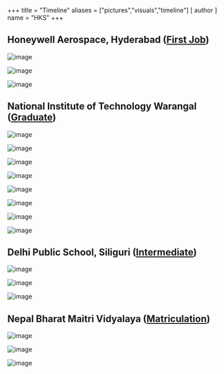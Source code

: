 +++
title = "Timeline"
aliases = ["pictures","visuals","timeline"]
[ author ]
  name = "HKS"
+++

## Honeywell Aerospace, Hyderabad ([First Job](https://aerospace.honeywell.com/))

![image](/Honeywell_0.jpg)

![image](/Honeywell_1.jpg)

![image](/Honeywell_2.jpg)

## National Institute of Technology Warangal ([Graduate](https://www.nitw.ac.in/))
![image](/NITW_0.jpg)

![image](/NITW_2.jpg)

![image](/NITW_3.jpg)

![image](/NITW_4.jpg)

![image](/NITW_6.jpg)

![image](/NITW_5.jpg)

![image](/NITW_convo.jpg) 

![image](/NITW_7.jpg)

## Delhi Public School, Siliguri ([Intermediate](https://www.dpssiliguri.com/))
![image](/DPS_0.jpg)

![image](/DPS_2.jpg)

![image](/DPS_1.jpg)

## Nepal Bharat Maitri Vidyalaya ([Matriculation](https://www.nbmv.edu.np/))
![image](/NBMV_0.png)

![image](/NBMV_1.jpg)

![image](/NBMV_2.jpg)